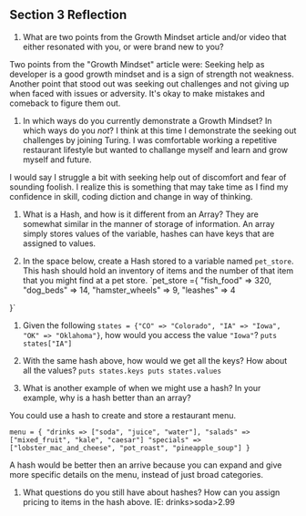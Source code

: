 ## Section 3 Reflection

1. What are two points from the Growth Mindset article and/or video that either resonated with you, or were brand new to you?

Two points from the "Growth Mindset" article were:
Seeking help as developer is a good growth mindset and is a sign of strength not weakness.
Another point that stood out was seeking out challenges and not giving up when faced with issues or adversity. It's okay to make mistakes and comeback to figure them out.

1. In which ways do you currently demonstrate a Growth Mindset? In which ways do you _not_?
I think at this time I demonstrate the seeking out challenges by joining Turing. I was comfortable working a repetitive restaurant lifestyle but wanted to challange myself and learn and grow myself and future.

I would say I struggle a bit with seeking help out of discomfort and fear of sounding foolish. I realize this is something that may take time as I find my confidence in skill,  coding diction and change in way of thinking.

1. What is a Hash, and how is it different from an Array?
They are somewhat similar in the manner of storage of information. An array simply stores values of the variable, hashes can have keys that are assigned to values.


1. In the space below, create a Hash stored to a variable named `pet_store`.  This hash should hold an inventory of items and the number of that item that you might find at a pet store.
  `pet_store ={
  "fish_food" => 320,
  "dog_beds" => 14,
  "hamster_wheels" => 9,
  "leashes" => 4

  }`


1. Given the following `states = {"CO" => "Colorado", "IA" => "Iowa", "OK" => "Oklahoma"}`, how would you access the value `"Iowa"`?
`puts states["IA"]`

1. With the same hash above, how would we get all the keys?  How about all the values?
`puts states.keys
puts states.values`

1. What is another example of when we might use a hash?  In your example, why is a hash better than an array?

You could use a hash to create and store a restaurant menu.

`menu = {
  "drinks => ["soda", "juice", "water"],
  "salads" => ["mixed_fruit", "kale", "caesar"]
  "specials" => ["lobster_mac_and_cheese", "pot_roast", "pineapple_soup"]
  }`

A hash would be better then an arrive because you can expand and give more specific details
on the menu, instead of just broad categories.

1. What questions do you still have about hashes?
How can you assign pricing to items in the hash above. IE: drinks>soda>2.99
